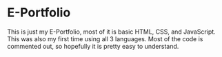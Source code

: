 # E-Portfolio
This is just my E-Portfolio, most of it is basic HTML, CSS, and JavaScript. This was also my first time using all 3 languages. 
Most of the code is commented out, so hopefully it is pretty easy to understand. 
